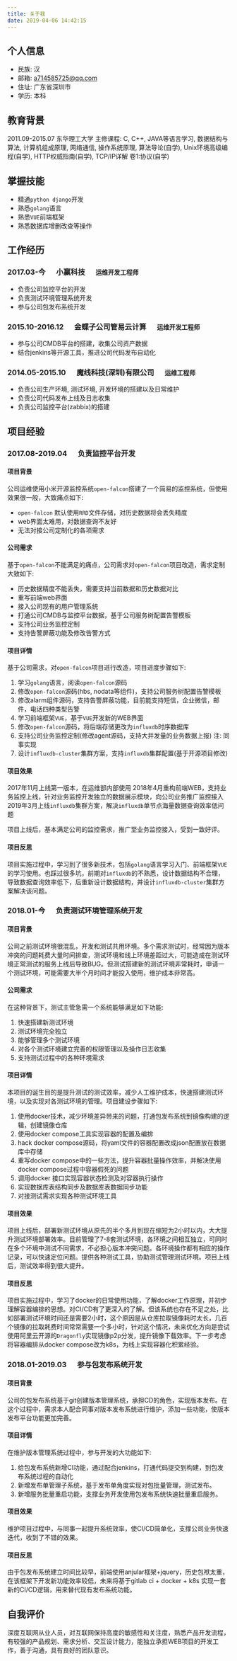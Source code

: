 ```yaml
---
title: 关于我
date: 2019-04-06 14:42:15
---
```


## 个人信息

- 民族: 汉
- 邮箱: a714585725@qq.com
- 住址: 广东省深圳市
- 学历: 本科

## 教育背景

2011.09-2015.07 东华理工大学
主修课程: C, C++, JAVA等语言学习, 数据结构与算法, 计算机组成原理, 网络通信, 操作系统原理, 算法导论(自学), Unix环境高级编程(自学), HTTP权威指南(自学), TCP/IP详解 卷1:协议(自学)

## 掌握技能

- 精通`python django`开发
- 熟悉`golang`语言
- 熟悉`VUE`前端框架
- 熟悉数据库增删改查等操作

## 工作经历
### 2017.03-今 &emsp; 小赢科技 &emsp; ``运维开发工程师``

- 负责公司监控平台的开发
- 负责测试环境管理系统开发
- 参与公司包发布系统开发

### 2015.10-2016.12 &emsp; 金蝶子公司管易云计算 &emsp; ``运维开发工程师``

- 参与公司CMDB平台的搭建，收集公司资产数据
- 结合jenkins等开源工具，推进公司代码发布自动化

### 2014.05-2015.10 &emsp; 魔线科技(深圳)有限公司 &emsp; ``运维工程师``

- 负责公司生产环境, 测试环境, 开发环境的搭建以及日常维护
- 负责公司代码发布上线及日志收集
- 负责公司监控平台(zabbix)的搭建

## 项目经验
### 2017.08-2019.04 &emsp; 负责监控平台开发

#### 项目背景
公司运维使用小米开源监控系统``open-falcon``搭建了一个简易的监控系统，但使用效果很一般，大致痛点如下:

- `open-falcon` 默认使用`RRD`文件存储，对历史数据将会丢失精度
- web界面太难用，对数据查询不友好
- 无法对接公司定制化的各项需求

#### 公司需求
基于`open-falcon`不能满足的痛点，公司需求对`open-falcon`项目改造，需求定制大致如下:

- 历史数据精度不能丢失，需要支持当前数据和历史数据对比
- 重写前端web界面
- 接入公司现有的用户管理系统
- 打通公司CMDB与监控平台数据，基于公司服务树配置告警模板
- 支持公司业务监控定制
- 支持告警屏蔽功能及修改告警方式

#### 项目详情
基于公司需求，对`open-falcon`项目进行改造，项目进度步骤如下:

1. 学习`golang`语言，阅读`open-falcon`源码
2. 修改`open-falcon`源码(hbs, nodata等组件)，支持公司服务树配置告警模板
3. 修改alarm组件源码，支持告警屏蔽功能，目前能支持短信，企业微信，邮件，电话四种类型告警
4. 学习前端框架`VUE`，基于`VUE`开发新的WEB界面
5. 修改`open-falcon`源码，将后端存储更改为`influxdb`时序数据库
6. 支持公司业务监控定制(修改agent源码，支持大并发量的业务数据上报) 注: 同事实现
7. 设计`influxdb-cluster`集群方案，支持`influxdb`集群配置(基于开源项目修改)

#### 项目效果
2017年11月上线第一版本，在运维部内部使用
2018年4月重构前端WEB，支持业务监控上线，针对业务监控开发独立的数据展示模块，向公司业务推广监控接入
2019年3月上线`influxdb`集群方案，解决`influxdb`单节点海量数据查询效率低问题

项目上线后，基本满足公司的监控需求，推广至业务监控接入，受到一致好评。

#### 项目反思
项目实施过程中，学习到了很多新技术，包括`golang`语言学习入门、前端框架`VUE`的学习使用。也踩过很多坑，前期对`influxdb`的不熟悉，设计数据结构不合理，导致数据查询效率低下，后重新设计数据结构，并设计`influxdb-cluster`集群方案解决该问题。

### 2018.01-今 &emsp; 负责测试环境管理系统开发

#### 项目背景
公司之前测试环境很混乱，开发和测试共用环境。多个需求测试时，经常因为版本冲突的问题耗费大量时间排查，测试环境和线上环境差距过大，可能造成在测试环境正常测试的服务上线后导致BUG。但测试搭建新的测试环境非常耗时，申请一个测试环境，可能需要大半个月时间才能投入使用，维护成本非常高。
#### 公司需求

在这种背景下，测试主管急需一个系统能够满足如下功能:

1. 快速搭建新测试环境
2. 测试环境完全独立
3. 能够管理多个测试环境
4. 对各个测试环境建立完善的权限管理以及操作日志收集
5. 支持测试过程中的各种环境需求

#### 项目详情

本项目的诞生目的是提升测试的测试效率，减少人工维护成本，快速搭建测试环境，以及实现对各测试环境的管理。项目建设步骤如下:
1. 使用docker技术，减少环境差异带来的问题，打通包发布系统到镜像构建的逻辑，创建镜像仓库
2. 使用docker compose工具实现容器的配置及编排
3. hack docker compose源码，将yaml文件的容器配置改成json配置放在数据库中存储
4. 重写docker compose中的一些方法，提升容器批量操作效率，并解决使用docker compose过程中容器假死的问题
5. 调用docker 接口实现容器状态检测及对容器执行操作
6. 实现数据库表结构同步及数据库表数据同步功能
7. 对接测试需求实现各种测试环境工具

#### 项目效果
项目上线后，部署新测试环境从原先的半个多月到现在缩短为2小时以内，大大提升测试环境部署效率。目前管理了7-8套测试环境，各环境之间相互独立，可同时在多个环境中测试不同需求，不必担心版本冲突问题。各环境操作都有相应的操作记录，可以快速定位问题。提供各种测试工具，协助测试管理测试环境。项目上线后，测试效率得到很大提升。
#### 项目反思
项目实施过程中，学习了docker的日常使用功能，了解docker工作原理，并初步理解容器编排的思想。对CI/CD有了更深入的了解。但该系统也存在不足之处，比如部署测试环境时间还是需要2小时，这个原因是从仓库拉取镜像耗时太长，几百个镜像的拉取耗费时间常常需要一个多小时，针对这个情况，未来优化方向是尝试使用阿里云开源的`Dragonfly`实现镜像p2p分发，提升镜像下载效率。下一步考虑将容器编排从docker compose改为k8s，为线上实现容器化积累经验。
### 2018.01-2019.03 &emsp; 参与包发布系统开发

#### 项目背景
公司的包发布系统基于git创建版本管理系统，承担CD的角色，实现版本发布。在这个过程中，需求本人配合同事对版本发布系统进行维护，添加一些功能，使版本发布平台功能更加完善。

#### 项目详情

在维护版本管理系统过程中，参与开发的大功能如下:
1. 给包发布系统新增CI功能，通过配合jenkins，打通代码提交到构建，到包发布系统过程的自动化
2. 新增发布单管理子系统，基于发布单角度实现对包批量管理，测试发布。
3. 新增服务批量重启功能，支撑业务开发使用包发布系统快速批量重启服务。

#### 项目效果
维护项目过程中，与同事一起提升系统效率，使CI/CD简单化，支撑公司业务快速迭代，收到了不错的效果。

#### 项目反思
由于包发布系统建立时间比较早，前端使用anjular框架+jquery，历史包袱太重，在该框架下开发新功能效率较低，未来将基于gitlab ci + docker + k8s 实现一套新的CI/CD逻辑，用来替代现有发布系统功能。

## 自我评价
深度互联网从业人员，对互联网保持高度的敏感性和关注度，熟悉产品开发流程，有较强的产品规划、需求分析、交互设计能力，能独立承担WEB项目的开发工作，善于沟通，具有良好的团队意识。


